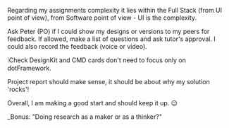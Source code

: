 Regarding my assignments complexity it lies within the Full Stack (from UI point of view),
from Software point of view - UI is the complexity.

Ask Peter (PO) if I could show my designs or versions to my peers for feedback.
If allowed, make a list of questions and ask tutor's approval. I could also record the feedback (voice or video). 

❕Check DesignKit and CMD cards don't need to focus only on dotFramework.

Project report should make sense, it should be about why my solution 'rocks'!

Overall, I am making a good start and should keep it up. 😉

_Bonus: "Doing research as a maker or as a thinker?"